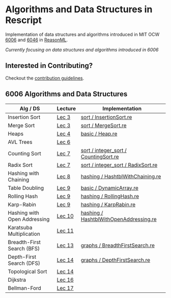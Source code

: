 # Algorithms and Data Structures in Rescript
Implementation of data structures and algorithms introduced in MIT OCW [6006](https://ocw.mit.edu/courses/electrical-engineering-and-computer-science/6-006-introduction-to-algorithms-fall-2011/index.htm) and [6046](https://ocw.mit.edu/courses/electrical-engineering-and-computer-science/6-046j-design-and-analysis-of-algorithms-spring-2015/) in [ReasonML](https://reasonml.github.io/).

*Currently focusing on data structures and algorithms introduced in 6006*

## Interested in Contributing?
Checkout the [contribution guidelines](https://github.com/Artris/algorithms/blob/master/CONTRIBUTING.md).

## 6006 Algorithms and Data Structures

| Alg / DS | Lecture | Implementation |
|---|---|---|
| Insertion Sort | [Lec 3](https://ocw.mit.edu/courses/electrical-engineering-and-computer-science/6-006-introduction-to-algorithms-fall-2011/lecture-videos/lecture-3-insertion-sort-merge-sort/) | [sort / InsertionSort.re](https://github.com/Artris/algorithms/blob/master/src/sort/InsertionSort.re) |
| Merge Sort | [Lec 3](https://ocw.mit.edu/courses/electrical-engineering-and-computer-science/6-006-introduction-to-algorithms-fall-2011/lecture-videos/lecture-3-insertion-sort-merge-sort/) | [sort / MergeSort.re](https://github.com/Artris/algorithms/blob/master/src/sort/MergeSort.re) |
| Heaps | [Lec 4](https://ocw.mit.edu/courses/electrical-engineering-and-computer-science/6-006-introduction-to-algorithms-fall-2011/lecture-videos/lecture-4-heaps-and-heap-sort/) | [basic / Heap.re](https://github.com/Artris/algorithms/blob/master/src/basic/Heap.re) |
| AVL Trees | [Lec 6](https://ocw.mit.edu/courses/electrical-engineering-and-computer-science/6-006-introduction-to-algorithms-fall-2011/lecture-videos/lecture-6-avl-trees-avl-sort/) | |
| Counting Sort | [Lec 7](https://ocw.mit.edu/courses/electrical-engineering-and-computer-science/6-006-introduction-to-algorithms-fall-2011/lecture-videos/lecture-7-counting-sort-radix-sort-lower-bounds-for-sorting/) | [sort / integer_sort / CountingSort.re](https://github.com/Artris/algorithms/blob/master/src/sort/integer_sort/CountingSort.re) |
| Radix Sort | [Lec 7](https://ocw.mit.edu/courses/electrical-engineering-and-computer-science/6-006-introduction-to-algorithms-fall-2011/lecture-videos/lecture-7-counting-sort-radix-sort-lower-bounds-for-sorting/) | [sort / integer_sort / RadixSort.re](https://github.com/Artris/algorithms/blob/master/src/sort/integer_sort/RadixSort.re) |
| Hashing with Chaining | [Lec 8](https://ocw.mit.edu/courses/electrical-engineering-and-computer-science/6-006-introduction-to-algorithms-fall-2011/lecture-videos/lecture-8-hashing-with-chaining/) | [hashing / HashtblWithChaining.re](https://github.com/Artris/algorithms/blob/master/src/hashing/HashtblWithChaining.re) |
| Table Doubling | [Lec 9](https://ocw.mit.edu/courses/electrical-engineering-and-computer-science/6-006-introduction-to-algorithms-fall-2011/lecture-videos/lecture-9-table-doubling-karp-rabin/) | [basic / DynamicArray.re](https://github.com/Artris/algorithms/blob/master/src/basic/DynamicArray.re) |
| Rolling Hash | [Lec 9](https://ocw.mit.edu/courses/electrical-engineering-and-computer-science/6-006-introduction-to-algorithms-fall-2011/lecture-videos/lecture-9-table-doubling-karp-rabin/) | [hashing / RollingHash.re](https://github.com/Artris/algorithms/blob/master/src/hashing/RollingHash.re) |
| Karp-Rabin | [Lec 9](https://ocw.mit.edu/courses/electrical-engineering-and-computer-science/6-006-introduction-to-algorithms-fall-2011/lecture-videos/lecture-9-table-doubling-karp-rabin/) | [hashing / KarpRabin.re](https://github.com/Artris/algorithms/blob/master/src/hashing/KarpRabin.re) |
| Hashing with Open Addressing | [Lec 10](https://ocw.mit.edu/courses/electrical-engineering-and-computer-science/6-006-introduction-to-algorithms-fall-2011/lecture-videos/lecture-10-open-addressing-cryptographic-hashing/) | [hashing / HashtblWithOpenAddressing.re](https://github.com/Artris/algorithms/blob/master/src/hashing/HashtblWithOpenAddressing.re) |
| Karatsuba Multiplication | [Lec 11](https://ocw.mit.edu/courses/electrical-engineering-and-computer-science/6-006-introduction-to-algorithms-fall-2011/lecture-videos/lecture-11-integer-arithmetic-karatsuba-multiplication/) | |
| Breadth-First Search (BFS) | [Lec 13](https://ocw.mit.edu/courses/electrical-engineering-and-computer-science/6-006-introduction-to-algorithms-fall-2011/lecture-videos/lecture-13-breadth-first-search-bfs/) | [graphs / BreadthFirstSearch.re](https://github.com/Artris/algorithms/blob/master/src/graphs/BreadthFirstSearch.re) |
| Depth-First Search (DFS) | [Lec 14](https://ocw.mit.edu/courses/electrical-engineering-and-computer-science/6-006-introduction-to-algorithms-fall-2011/lecture-videos/lecture-14-depth-first-search-dfs-topological-sort/) | [graphs / DepthFirstSearch.re](https://github.com/Artris/algorithms/blob/master/src/graphs/DepthFirstSearch.re) |
| Topological Sort | [Lec 14](https://ocw.mit.edu/courses/electrical-engineering-and-computer-science/6-006-introduction-to-algorithms-fall-2011/lecture-videos/lecture-14-depth-first-search-dfs-topological-sort/) | |
| Dijkstra | [Lec 16](https://ocw.mit.edu/courses/electrical-engineering-and-computer-science/6-006-introduction-to-algorithms-fall-2011/lecture-videos/lecture-16-dijkstra/) | |
| Bellman-Ford | [Lec 17](https://ocw.mit.edu/courses/electrical-engineering-and-computer-science/6-006-introduction-to-algorithms-fall-2011/lecture-videos/lecture-17-bellman-ford/) | |
